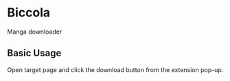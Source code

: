 # Biccola
Manga downloader 

## Basic Usage
Open target page and click the download button from the extension pop-up.